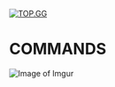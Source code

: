 [![TOP.GG](https://top.gg/api/widget/668481980547072007.svg)](https://top.gg/bot/668481980547072007)

# COMMANDS
![Image of Imgur](https://imgur.com/S32ztT1)

